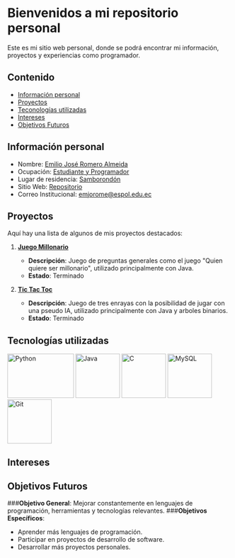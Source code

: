 # Bienvenidos a mi repositorio personal

Este es mi sitio web personal, donde se podrá encontrar mi información, proyectos y experiencias
como programador.

## Contenido
* [Información personal](#información-personal)
* [Proyectos](#proyectos)
* [Teconologías utilizadas](#tecnologías-utilizadas)
* [Intereses](#intereses)
* [Objetivos Futuros](#objetivos-futuros)

## Información personal
* Nombre: [Emilio José Romero Almeida]()
* Ocupación: [Estudiante y Programador]()
* Lugar de residencia: [Samborondón]()
* Sitio Web: [Repositorio](https://github.com/emjorome/emjorome.git)
* Correo Institucional: [emjorome@espol.edu.ec]()

## Proyectos

Aquí hay una lista de algunos de mis proyectos destacados:

1. **[Juego Millonario](https://github.com/Issac-Maza/POO-P3-G10-Parcial2.git)**
   - **Descripción**: Juego de preguntas generales como el juego "Quien quiere ser millonario", utilizado principalmente con Java.
   - **Estado**: Terminado

2. **[Tic Tac Toc](https://github.com/PieroPazmino/Grupo_11.git)**
   - **Descripción**: Juego de tres enrayas con la posibilidad de jugar con una pseudo IA, utilizado principalmente con Java y arboles binarios.
   - **Estado**: Terminado

## Tecnologías utilizadas
<img src="https://1000marcas.net/wp-content/uploads/2020/11/Python-logo.png" alt="Python" width="150" height="100">
<img src="https://1000marcas.net/wp-content/uploads/2020/11/Java-logo.png" alt="Java" width="100" height="100">
<img src="https://w7.pngwing.com/pngs/724/306/png-transparent-c-logo-c-programming-language-icon-letter-c-blue-logo-computer-program.png" alt="C" width="100" height="100">
<img src="https://1000marcas.net/wp-content/uploads/2020/11/MySQL-logo.png" alt="MySQL" width="100" height="100">
<img src="https://1000marcas.net/wp-content/uploads/2021/06/Git-Logo.png" alt="Git" width="100" height="100">

## Intereses

## Objetivos Futuros
###**Objetivo General**: Mejorar constantemente en lenguajes de programación, herramientas y tecnologías relevantes.
###**Objetivos Específicos**:
- Aprender más lenguajes de programación.
- Participar en proyectos de desarrollo de software.
- Desarrollar más proyectos personales.
